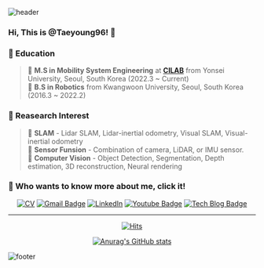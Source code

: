 ![header](https://capsule-render.vercel.app/api?type=waving&&color=gradient&height=80&section=header&fontSize=90)  

### Hi, This is @Taeyoung96! 👋

### 🌱 Education  
> 🔹 **M.S in Mobility System Engineering** at [**CILAB**](https://cilab.yonsei.ac.kr/) from Yonsei University, Seoul, South Korea (2022.3 ~ Current)  
> 🔹 **B.S in Robotics** from Kwangwoon University, Seoul, South Korea (2016.3 ~ 2022.2)  

### :orange_book: Reasearch Interest  
> 🔸 **SLAM** - Lidar SLAM, Lidar-inertial odometry, Visual SLAM, Visual-inertial odometry   
> 🔸 **Sensor Funsion** - Combination of camera, LiDAR, or IMU sensor.  
> 🔸 **Computer Vision** - Object Detection, Segmentation, Depth estimation, 3D reconstruction, Neural rendering   



### 👀 Who wants to know more about me, click it!

<div align=center>



[![CV](http://img.shields.io/badge/-CV-black?style=flat-square&logo=github&link=https://davinci-ai.tistory.com/)](https://github.com/Taeyoung96/TaeyoungKim_CV/blob/master/TaeyoungKim_CV.pdf)
[![Gmail Badge](https://img.shields.io/badge/Gmail-d14836?style=flat-square&logo=Gmail&logoColor=white&link=mailto:tyoung960302@gmail.com)](mailto:tyoung960302@gmail.com)
[![LinkedIn](https://img.shields.io/badge/-LinkedIn-0077b5?style=round-square&logo=linkedin&logoColor=white&link=https://www.linkedin.com/in/tae-young-kim-595692139/)](https://www.linkedin.com/in/tae-young-kim-595692139/)
[![Youtube Badge](https://img.shields.io/badge/Youtube-ff0000?style=flat-square&logo=youtube&link=https://www.youtube.com/c/kyleschool)](https://www.youtube.com/@tyoung96)
[![Tech Blog Badge](http://img.shields.io/badge/-Tech%20blog-black?style=flat-square&logo=github&link=https://davinci-ai.tistory.com/)](https://taeyoung96.github.io/)

</div>

---

<div align=center>

[![Hits](https://hits.seeyoufarm.com/api/count/incr/badge.svg?url=https%3A%2F%2Fgithub.com%2FTaeyoung96&count_bg=%233DC88E&title_bg=%23555555&icon=&icon_color=%23E7E7E7&title=hits&edge_flat=false)](https://hits.seeyoufarm.com)  

</div>

<div align=center>
  
[![Anurag's GitHub stats](https://github-readme-stats-git-masterrstaa-rickstaa.vercel.app/api?username=Taeyoung96)](https://github.com/anuraghazra/github-readme-stats)
  
</div>

![footer](https://capsule-render.vercel.app/api?type=waving&&color=gradient&height=80&section=footer&fontSize=90)


